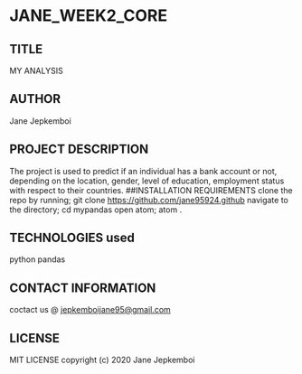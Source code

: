 # JANE_WEEK2_CORE

## TITLE
 MY ANALYSIS
## AUTHOR
  Jane Jepkemboi
## PROJECT DESCRIPTION
The project is used to predict if an individual has a bank account or not, depending on the location, gender, level of education, employment status with respect to their countries.
##INSTALLATION REQUIREMENTS
clone the repo by running;
git clone https://github.com/jane95924.github
navigate to the directory;
   cd mypandas
open atom;
atom .
## TECHNOLOGIES used
   python pandas
## CONTACT INFORMATION 
coctact us @  jepkemboijane95@gmail.com
## LICENSE
MIT LICENSE
copyright (c) 2020 Jane Jepkemboi
